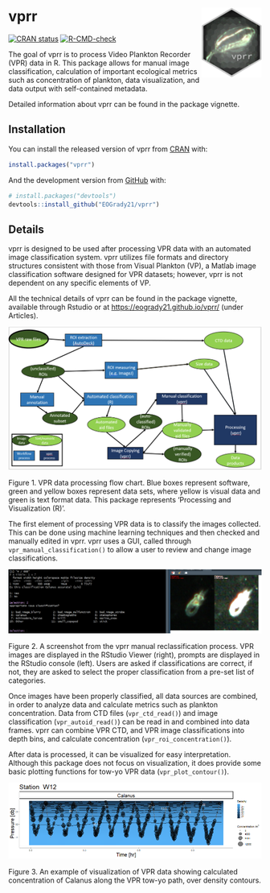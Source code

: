 
# vprr <a href="https://eogrady21.github.io/vprr/"><img src="man/figures/vprr_hex.png" align="right" height="138" /></a>

<!-- badges: start -->

[![CRAN
status](https://www.r-pkg.org/badges/version/dplyr)](https://cran.r-project.org/package=vprr)
[![R-CMD-check](https://github.com/tidyverse/dplyr/actions/workflows/R-CMD-check.yaml/badge.svg)](https://github.com/EOGrady21/vprr/actions/workflows/r.yml)
<!-- badges: end -->

The goal of vprr is to process Video Plankton Recorder (VPR) data in R.
This package allows for manual image classification, calculation of
important ecological metrics such as concentration of plankton, data
visualization, and data output with self-contained metadata.

Detailed information about vprr can be found in the package vignette.

## Installation

You can install the released version of vprr from
[CRAN](https://CRAN.R-project.org) with:

``` r
install.packages("vprr")
```

And the development version from [GitHub](https://github.com/) with:

``` r
# install.packages("devtools")
devtools::install_github("EOGrady21/vprr")
```

## Details

vprr is designed to be used after processing VPR data with an automated
image classification system. vprr utilizes file formats and directory
structures consistent with those from Visual Plankton (VP), a Matlab
image classification software designed for VPR datasets; however, vprr
is not dependent on any specific elements of VP.

All the technical details of vprr can be found in the package vignette,
available through Rstudio or at <https://eogrady21.github.io/vprr/>
(under Articles).

![](vignettes/vprr_figure1.PNG)

Figure 1. VPR data processing flow chart. Blue boxes represent software,
green and yellow boxes represent data sets, where yellow is visual data
and green is text format data. This package represents ‘Processing and
Visualization (R)’.

The first element of processing VPR data is to classify the images
collected. This can be done using machine learning techniques and then
checked and manually edited in vprr. vprr uses a GUI, called through
`vpr_manual_classification()` to allow a user to review and change image
classifications.

![](vignettes/clf_check_3.png)

Figure 2. A screenshot from the vprr manual reclassification process.
VPR images are displayed in the RStudio Viewer (right), prompts are
displayed in the RStudio console (left). Users are asked if
classifications are correct, if not, they are asked to select the proper
classification from a pre-set list of categories.

Once images have been properly classified, all data sources are
combined, in order to analyze data and calculate metrics such as
plankton concentration. Data from CTD files (`vpr_ctd_read()`) and image
classification (`vpr_autoid_read()`) can be read in and combined into
data frames. vprr can combine VPR CTD, and VPR image classifications
into depth bins, and calculate concentration
(`vpr_roi_concentration()`).

After data is processed, it can be visualized for easy interpretation.
Although this package does not focus on visualization, it does provide
some basic plotting functions for tow-yo VPR data
(`vpr_plot_contour()`).

![](vignettes/conPlot_cal_dens.png)

Figure 3. An example of visualization of VPR data showing calculated
concentration of Calanus along the VPR tow-yo path, over density
contours.

